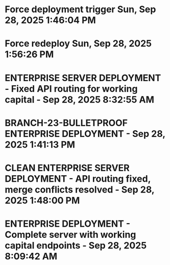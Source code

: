 # Force deployment trigger Sun, Sep 28, 2025  1:46:04 PM
# Force redeploy Sun, Sep 28, 2025  1:56:26 PM
# ENTERPRISE SERVER DEPLOYMENT - Fixed API routing for working capital - Sep 28, 2025  8:32:55 AM
# BRANCH-23-BULLETPROOF ENTERPRISE DEPLOYMENT - Sep 28, 2025  1:41:13 PM
# CLEAN ENTERPRISE SERVER DEPLOYMENT - API routing fixed, merge conflicts resolved - Sep 28, 2025  1:48:00 PM
# ENTERPRISE DEPLOYMENT - Complete server with working capital endpoints - Sep 28, 2025  8:09:42 AM

